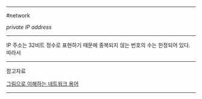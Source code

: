 
---

#network 

*private IP address*

---

IP 주소는 32비트 정수로 표현하기 때문에 중복되지 않는 번호의 수는 한정되어 있다.
따라서 

---

참고자료

[그림으로 이해하는 네트워크 용어](https://product.kyobobook.co.kr/detail/S000001834837)

---